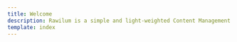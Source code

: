 ```yaml
---
title: Welcome  
description: Rawilum is a simple and light-weighted Content Management System
template: index  
---
```

